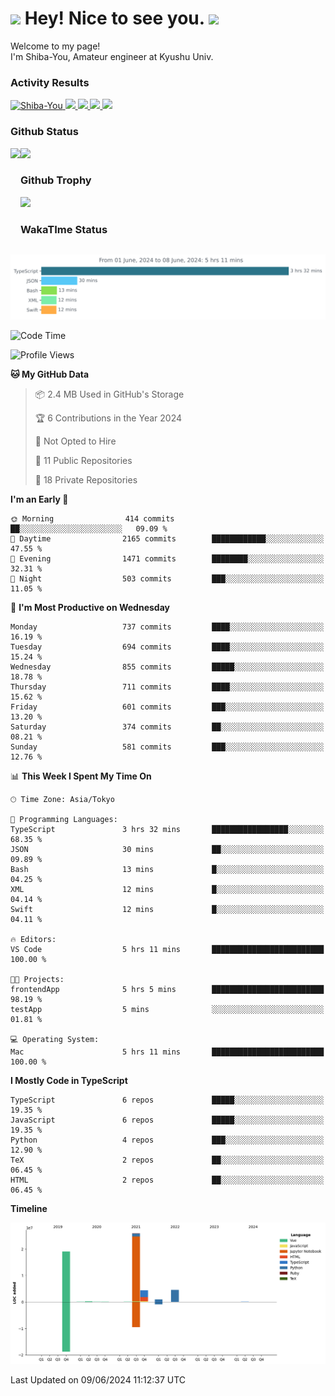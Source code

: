 <h1>
  <img src="https://emojis.slackmojis.com/emojis/images/1531849430/4246/blob-sunglasses.gif?1531849430" width="30"/> 
  Hey! Nice to see you.
  <img src="https://emojis.slackmojis.com/emojis/images/1531849430/4246/blob-sunglasses.gif?1531849430" width="30"/> 
</h1>
<p>
  Welcome to my page! <br />
  I'm Shiba-You, Amateur engineer at Kyushu Univ.
</p>


<h3>
  Activity Results
</h3>
<p align="left"> 
  <!--   GitHub  -->
  <a href="https://github.com/Shiba-You/Shiba-You/">
    <img src="https://komarev.com/ghpvc/?username=Shiba-You" alt="Shiba-You" />
  </a>
  <a href="https://github.com/Shiba-You">
    <img height="20" src="https://img.shields.io/github/followers/Shiba-You?label=follow&logo=github&style=flat" />
  </a>
  
  <!-- Qiita -->
  <a href="http://qiita.com/Shiba-You">
    <img height="20" src="https://qiita-badge.apiapi.app/s/Shiba-You/posts.svg" />
  </a>
  <a href="http://qiita.com/Shiba-You">
    <img height="20" src="https://qiita-badge.apiapi.app/s/Shiba-You/contributions.svg" />
  </a>
  <a href="http://qiita.com/Shiba-You">
    <img height="20" src="https://qiita-badge.apiapi.app/s/Shiba-You/followers.svg" />
  </a>
</p>


<h3>
  Github Status
</h3>
<div>
  <img height="170" align="left" src="https://github-readme-stats.vercel.app/api?username=Shiba-You&theme=tokyonight" />
  <img height="170" src="https://github-readme-stats.vercel.app/api/top-langs/?username=Shiba-You&theme=tokyonight&layout=compact" />
</div>

<h3>
  Github Trophy
</h3>
<div>
  <img width="800" src="https://github-profile-trophy.vercel.app/?username=Shiba-You&theme=tokyonight" />
</div>


<h3>
  WakaTIme Status
</h3>
<img src="https://github.com/Shiba-You/Shiba-You/blob/main/images/stat.svg" alt="Shiba-You WakaTime Activity"/>

<!--START_SECTION:waka-->
![Code Time](http://img.shields.io/badge/Code%20Time-825%20hrs%2026%20mins-blue)

![Profile Views](http://img.shields.io/badge/Profile%20Views-4-blue)

**🐱 My GitHub Data** 

> 📦 2.4 MB Used in GitHub's Storage 
 > 
> 🏆 6 Contributions in the Year 2024
 > 
> 🚫 Not Opted to Hire
 > 
> 📜 11 Public Repositories 
 > 
> 🔑 18 Private Repositories 
 > 
**I'm an Early 🐤** 

```text
🌞 Morning                414 commits         ██░░░░░░░░░░░░░░░░░░░░░░░   09.09 % 
🌆 Daytime                2165 commits        ████████████░░░░░░░░░░░░░   47.55 % 
🌃 Evening                1471 commits        ████████░░░░░░░░░░░░░░░░░   32.31 % 
🌙 Night                  503 commits         ███░░░░░░░░░░░░░░░░░░░░░░   11.05 % 
```
📅 **I'm Most Productive on Wednesday** 

```text
Monday                   737 commits         ████░░░░░░░░░░░░░░░░░░░░░   16.19 % 
Tuesday                  694 commits         ████░░░░░░░░░░░░░░░░░░░░░   15.24 % 
Wednesday                855 commits         █████░░░░░░░░░░░░░░░░░░░░   18.78 % 
Thursday                 711 commits         ████░░░░░░░░░░░░░░░░░░░░░   15.62 % 
Friday                   601 commits         ███░░░░░░░░░░░░░░░░░░░░░░   13.20 % 
Saturday                 374 commits         ██░░░░░░░░░░░░░░░░░░░░░░░   08.21 % 
Sunday                   581 commits         ███░░░░░░░░░░░░░░░░░░░░░░   12.76 % 
```


📊 **This Week I Spent My Time On** 

```text
🕑︎ Time Zone: Asia/Tokyo

💬 Programming Languages: 
TypeScript               3 hrs 32 mins       █████████████████░░░░░░░░   68.35 % 
JSON                     30 mins             ██░░░░░░░░░░░░░░░░░░░░░░░   09.89 % 
Bash                     13 mins             █░░░░░░░░░░░░░░░░░░░░░░░░   04.25 % 
XML                      12 mins             █░░░░░░░░░░░░░░░░░░░░░░░░   04.14 % 
Swift                    12 mins             █░░░░░░░░░░░░░░░░░░░░░░░░   04.11 % 

🔥 Editors: 
VS Code                  5 hrs 11 mins       █████████████████████████   100.00 % 

🐱‍💻 Projects: 
frontendApp              5 hrs 5 mins        █████████████████████████   98.19 % 
testApp                  5 mins              ░░░░░░░░░░░░░░░░░░░░░░░░░   01.81 % 

💻 Operating System: 
Mac                      5 hrs 11 mins       █████████████████████████   100.00 % 
```

**I Mostly Code in TypeScript** 

```text
TypeScript               6 repos             █████░░░░░░░░░░░░░░░░░░░░   19.35 % 
JavaScript               6 repos             █████░░░░░░░░░░░░░░░░░░░░   19.35 % 
Python                   4 repos             ███░░░░░░░░░░░░░░░░░░░░░░   12.90 % 
TeX                      2 repos             ██░░░░░░░░░░░░░░░░░░░░░░░   06.45 % 
HTML                     2 repos             ██░░░░░░░░░░░░░░░░░░░░░░░   06.45 % 
```



**Timeline**

![Lines of Code chart](https://raw.githubusercontent.com/Shiba-You/Shiba-You/main/assets/bar_graph.png)


 Last Updated on 09/06/2024 11:12:37 UTC
<!--END_SECTION:waka-->
